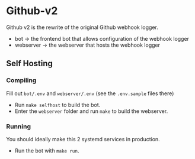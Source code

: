 # Github-v2

Github v2 is the rewrite of the original Github webhook logger.

- bot -> the frontend bot that allows configuration of the webhook logger
- webserver -> the webserver that hosts the webhook logger

## Self Hosting

### Compiling

Fill out ``bot/.env`` and ``webserver/.env`` (see the ``.env.sample`` files there)

- Run ``make selfhost`` to build the bot.
- Enter the ``webserver`` folder and run ``make`` to build the webserver.

### Running

You should ideally make this 2 systemd services in production.

- Run the bot with ``make run``.